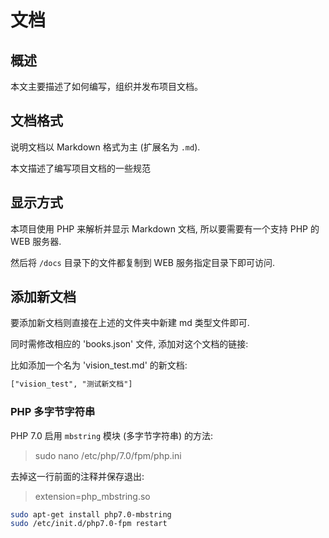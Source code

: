 # 文档

## 概述

本文主要描述了如何编写，组织并发布项目文档。

## 文档格式

说明文档以 Markdown 格式为主 (扩展名为 `.md`).

本文描述了编写项目文档的一些规范

## 显示方式

本项目使用 PHP 来解析并显示 Markdown 文档, 所以要需要有一个支持 PHP 的 WEB 服务器.

然后将 `/docs` 目录下的文件都复制到 WEB 服务指定目录下即可访问.


## 添加新文档

要添加新文档则直接在上述的文件夹中新建 md 类型文件即可.

同时需修改相应的 'books.json' 文件, 添加对这个文档的链接:

比如添加一个名为 'vision_test.md' 的新文档:

```html
["vision_test", "测试新文档"]
```

### PHP 多字节字符串

PHP 7.0 启用 `mbstring` 模块 (多字节字符串) 的方法:

> sudo nano /etc/php/7.0/fpm/php.ini

去掉这一行前面的注释并保存退出:

> extension=php_mbstring.so

```sh
sudo apt-get install php7.0-mbstring
sudo /etc/init.d/php7.0-fpm restart
```
